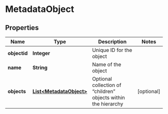 
# MetadataObject

## Properties
Name | Type | Description | Notes
------------ | ------------- | ------------- | -------------
**objectid** | **Integer** | Unique ID for the object | 
**name** | **String** | Name of the object | 
**objects** | [**List&lt;MetadataObject&gt;**](MetadataObject.md) | Optional collection of “children” objects within the hierarchy |  [optional]



